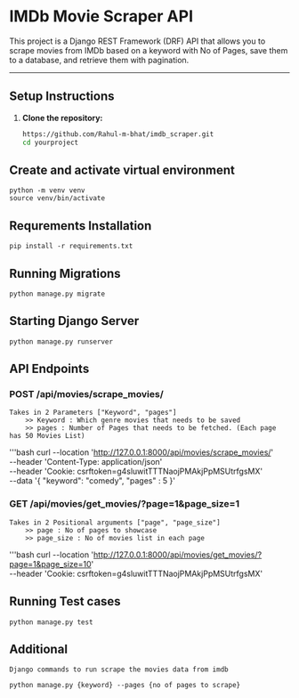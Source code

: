 # IMDb Movie Scraper API

This project is a Django REST Framework (DRF) API that allows you to scrape movies from IMDb based on a keyword with No of Pages, 
save them to a database, and retrieve them with pagination.

---

## Setup Instructions

1. **Clone the repository:**
   ```bash
   https://github.com/Rahul-m-bhat/imdb_scraper.git
   cd yourproject


## Create and activate virtual environment
    python -m venv venv
    source venv/bin/activate

## Requrements Installation
    pip install -r requirements.txt

## Running Migrations
    python manage.py migrate

## Starting Django Server
    python manage.py runserver

## API Endpoints

### POST /api/movies/scrape_movies/

    Takes in 2 Parameters ["Keyword", "pages"]
        >> Keyword : Which genre movies that needs to be saved
        >> pages : Number of Pages that needs to be fetched. (Each page has 50 Movies List)

'''bash
curl --location 'http://127.0.0.1:8000/api/movies/scrape_movies/' \
--header 'Content-Type: application/json' \
--header 'Cookie: csrftoken=g4sluwitTTTNaojPMAkjPpMSUtrfgsMX' \
--data '{
    "keyword": "comedy",
    "pages" : 5
}'

### GET /api/movies/get_movies/?page=1&page_size=1

    Takes in 2 Positional arguments ["page", "page_size"]
        >> page : No of pages to showcase
        >> page_size : No of movies list in each page

'''bash
curl --location 'http://127.0.0.1:8000/api/movies/get_movies/?page=1&page_size=10' \
--header 'Cookie: csrftoken=g4sluwitTTTNaojPMAkjPpMSUtrfgsMX'

## Running Test cases
    python manage.py test


## Additional 

    Django commands to run scrape the movies data from imdb

    python manage.py {keyword} --pages {no of pages to scrape}
